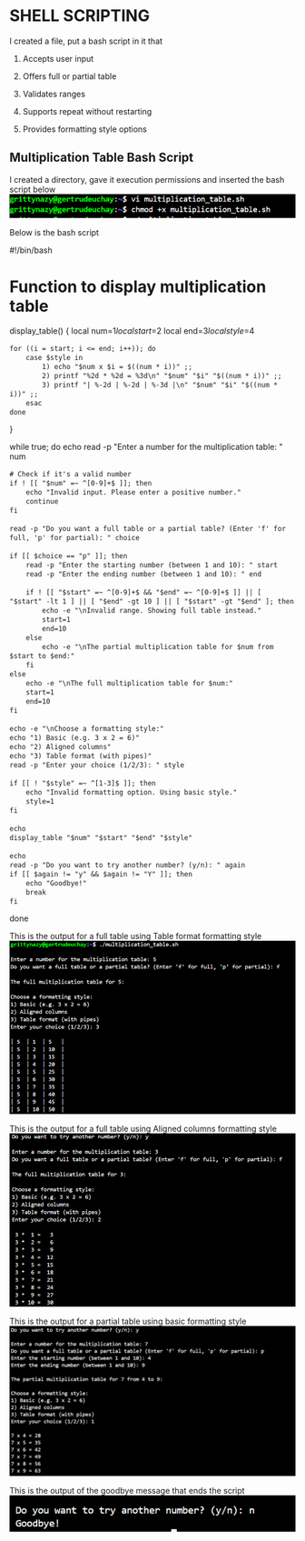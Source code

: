 # SHELL SCRIPTING 
I created a file, put a bash script in it that

1. Accepts user input

2. Offers full or partial table

3. Validates ranges

4. Supports repeat without restarting

5. Provides formatting style options

## Multiplication Table Bash Script
I created a directory, gave it execution permissions and inserted the bash script below
![](./vi-chmod.png)

Below is the bash script

#!/bin/bash

# Function to display multiplication table
display_table() {
    local num=$1
    local start=$2
    local end=$3
    local style=$4

    for ((i = start; i <= end; i++)); do
        case $style in
            1) echo "$num x $i = $((num * i))" ;;
            2) printf "%2d * %2d = %3d\n" "$num" "$i" "$((num * i))" ;;
            3) printf "| %-2d | %-2d | %-3d |\n" "$num" "$i" "$((num * i))" ;;
        esac
    done
}

while true; do
    echo
    read -p "Enter a number for the multiplication table: " num

    # Check if it's a valid number
    if ! [[ "$num" =~ ^[0-9]+$ ]]; then
        echo "Invalid input. Please enter a positive number."
        continue
    fi

    read -p "Do you want a full table or a partial table? (Enter 'f' for full, 'p' for partial): " choice

    if [[ $choice == "p" ]]; then
        read -p "Enter the starting number (between 1 and 10): " start
        read -p "Enter the ending number (between 1 and 10): " end

        if ! [[ "$start" =~ ^[0-9]+$ && "$end" =~ ^[0-9]+$ ]] || [ "$start" -lt 1 ] || [ "$end" -gt 10 ] || [ "$start" -gt "$end" ]; then
            echo -e "\nInvalid range. Showing full table instead."
            start=1
            end=10
        else
            echo -e "\nThe partial multiplication table for $num from $start to $end:"
        fi
    else
        echo -e "\nThe full multiplication table for $num:"
        start=1
        end=10
    fi

    echo -e "\nChoose a formatting style:"
    echo "1) Basic (e.g. 3 x 2 = 6)"
    echo "2) Aligned columns"
    echo "3) Table format (with pipes)"
    read -p "Enter your choice (1/2/3): " style

    if [[ ! "$style" =~ ^[1-3]$ ]]; then
        echo "Invalid formatting option. Using basic style."
        style=1
    fi

    echo
    display_table "$num" "$start" "$end" "$style"

    echo
    read -p "Do you want to try another number? (y/n): " again
    if [[ $again != "y" && $again != "Y" ]]; then
        echo "Goodbye!"
        break
    fi
done

This is the output for a full table using Table format formatting style
![](./run-full.png)

This is the output for a full table using Aligned columns formatting style
![](./run-full-aligned.png)

This is the output for a partial table using basic formatting style
![](./run-partial-basic.png)

This is the output of the goodbye message that ends the script
![](./goodbye.png)